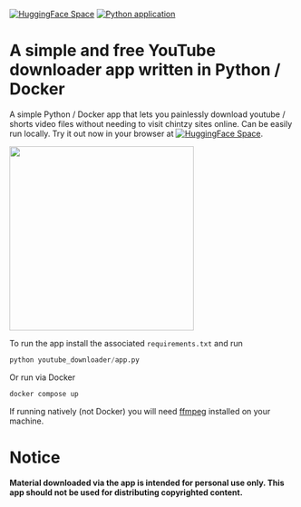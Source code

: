 [![HuggingFace Space](https://img.shields.io/badge/🤗-HuggingFace%20Space-cyan.svg)](https://huggingface.co/spaces/neonwatty/youtube_downloader) [![Python application](https://github.com/neonwatty/youtube_downloader/actions/workflows/python-app.yml/badge.svg)](https://github.com/neonwatty/youtube_downloader/actions/workflows/python-app.yml/python-app.yml)

# A simple and free YouTube downloader app written in Python / Docker

A simple Python / Docker app that lets you painlessly download youtube / shorts video files without needing to visit chintzy sites online.  Can be easily run locally.  Try it out now in your browser at [![HuggingFace Space](https://img.shields.io/badge/🤗-HuggingFace%20Space-cyan.svg)](https://huggingface.co/spaces/neonwatty/youtube_downloader).


<img align="center" src="https://github.com/jermwatt/readme_gifs/blob/main/youtube_download.gif" height="325">


To run the app install the associated `requirements.txt` and run

```python
python youtube_downloader/app.py
```

Or run via Docker

```sh
docker compose up
```

If running natively (not Docker) you will need [ffmpeg](https://www.ffmpeg.org/download.html) installed on your machine.

# Notice

**Material downloaded via the app is intended for personal use only.  This app should not be used for distributing copyrighted content.**
